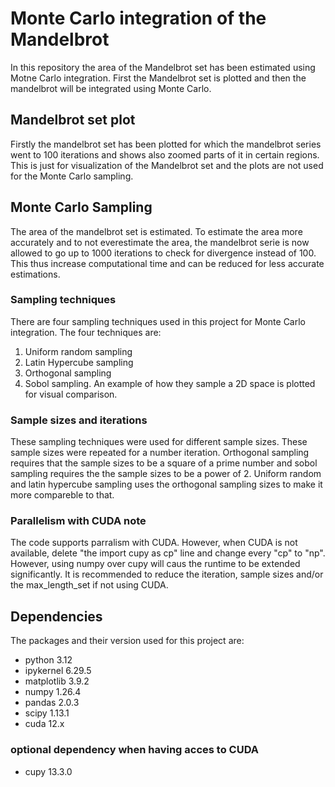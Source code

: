 # Monte Carlo integration of the Mandelbrot
In this repository the area of the Mandelbrot set has been estimated using Motne Carlo integration. First the Mandelbrot set is plotted and then the mandelbrot will be integrated using Monte Carlo.
## Mandelbrot set plot
Firstly the mandelbrot set has been plotted for which the mandelbrot series went to 100 iterations and shows also zoomed parts of it in certain regions. This is just for visualization of the Mandelbrot set and the plots are not used for the Monte Carlo sampling.

## Monte Carlo Sampling
The area of the mandelbrot set is estimated. To estimate the area more accurately and to not everestimate the area, the mandelbrot serie is now allowed to go up to 1000 iterations to check for divergence instead of 100. This thus increase computational time and can be reduced for less accurate estimations. 

### Sampling techniques
There are four sampling techniques used in this project for Monte Carlo integration. 
The four techniques are:
  1. Uniform random sampling
  2. Latin Hypercube sampling
  3. Orthogonal sampling
  4. Sobol sampling.
An example of how they sample a 2D space is plotted for visual comparison.
### Sample sizes and iterations
These sampling techniques were used for different sample sizes. These sample sizes were repeated for a number iteration.
Orthogonal sampling requires that the sample sizes to be a square of a prime number and sobol sampling requires the the sample sizes to be a power of 2. Uniform random and latin hypercube sampling uses the orthogonal sampling sizes to make it more compareble to that. 

### Parallelism with CUDA note
The code supports parralism with CUDA. However, when CUDA is not available, delete "the import cupy as cp" line and change every "cp" to "np". However, using numpy over cupy will caus the runtime to be extended significantly. It is recommended to reduce the iteration, sample sizes and/or the max_length_set if not using CUDA. 

## Dependencies
The packages and their version used for this project are:
  * python      3.12
  * ipykernel   6.29.5
  * matplotlib  3.9.2
  * numpy       1.26.4
  * pandas      2.0.3
  * scipy       1.13.1
  * cuda        12.x
### optional dependency when having acces to CUDA
  * cupy        13.3.0
